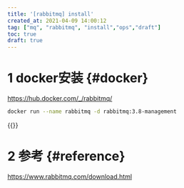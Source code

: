 ```yaml
---
title: '[rabbitmq] install'
created_at: 2021-04-09 14:00:12
tag: ["mq", "rabbitmq", "install","ops","draft"]
toc: true
draft: true
---
```


# 1 docker安装 {#docker}

<https://hub.docker.com/_/rabbitmq/>

```sh
docker run --name rabbitmq -d rabbitmq:3.8-management
```

{{<highlight-file path="Dockerfile" lang="Dockerfile">}}

# 2 参考 {#reference}

<https://www.rabbitmq.com/download.html>